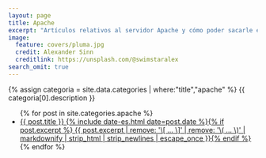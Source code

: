 ```yaml
---
layout: page
title: Apache
excerpt: "Artículos relativos al servidor Apache y cómo poder sacarle el máximo partido a sus configuraciones para tener un servidor web optimizado"
image:
  feature: covers/pluma.jpg
  credit: Alexander Sinn
  creditlink: https://unsplash.com/@swimstaralex
search_omit: true
---
```


{% assign categoria = site.data.categories | where:"title","apache" %}
{{ categoria[0].description }}

<ul class="post-list">
{% for post in site.categories.apache %}
  <li><article><a href="{{ site.url }}{{ post.url }}">{{ post.title }} <span class="entry-date"><time datetime="{{ post.date | date_to_xmlschema }}">{% include date-es.html date=post.date %}</time></span>{% if post.excerpt %} <span class="excerpt">{{ post.excerpt | remove: '\[ ... \]' | remove: '\( ... \)' | markdownify | strip_html | strip_newlines | escape_once }}</span>{% endif %}</a></article></li>
{% endfor %}
</ul>
